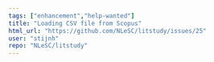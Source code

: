 ```yaml
---
tags: ["enhancement","help-wanted"]
title: "Loading CSV file from Scopus"
html_url: "https://github.com/NLeSC/litstudy/issues/25"
user: "stijnh"
repo: "NLeSC/litstudy"
---
```


